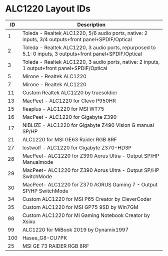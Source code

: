 # ALC1220 Layout IDs

| ID | Description |
|---|---|
| 1 | Toleda - Realtek ALC1220, 5/6 audio ports, native: 2 inputs, 3/4 outputs+front panel+SPDIF/Optical |
| 2 | Toleda - Realtek ALC1220, 3 audio ports, repurposed to 5.1: 0 inputs, 3 outputs+front panel+SPDIF/Optical |
| 3 | Toleda - Realtek ALC1220, 3 audio ports, native: 2 inputs, 1 output+front panel+SPDIF/Optical |
| 5 | Mirone - Realtek ALC1220 |
| 7 | Mirone - Realtek ALC1220 |
| 11 | Custom Realtek ALC1220 by truesoldier |
| 13 | MacPeet - ALC1220 for Clevo P950HR |
| 15 | fleaplus - ALC1220 for MSI WT75 |
| 16 | MacPeet - ALC1220 for Gigabyte Z390 |
| 17 | NIBLIZE - ALC1220 for Gigabyte Z490 Vision G manual SP/HP |
| 21 | ALC1220 for MSI GE63 Raider RGB 8RF |
| 27 | lostwolf - ALC1220 for Gigabyte Z370-HD3P |
| 28 | MacPeet- ALC1220 for Z390 Aorus Ultra - Output SP/HP Manualmode  |
| 29 | MacPeet- ALC1220 for Z390 Aorus Ultra - Output SP/HP SwitchMode |
| 30 | MacPeet- ALC1220 for Z370 AORUS Gaming 7 - Output SP/HP SwitchMode |
| 34 | Custom ALC1220 for MSI P65 Creator by CleverCoder |
| 35 | Custom ALC1220 for MSI GP75 9SD by Win7GM |
| 98 | Custom ALC1220 for Mi Gaming Notebook Creator by Xsixu |
| 99 | ALC1220 for MiBook 2019 by Dynamix1997 |
| 100 | Hasee_G8-CU7PK |
| 25 | MSI GE 73 RAIDER RGB 8RF |
